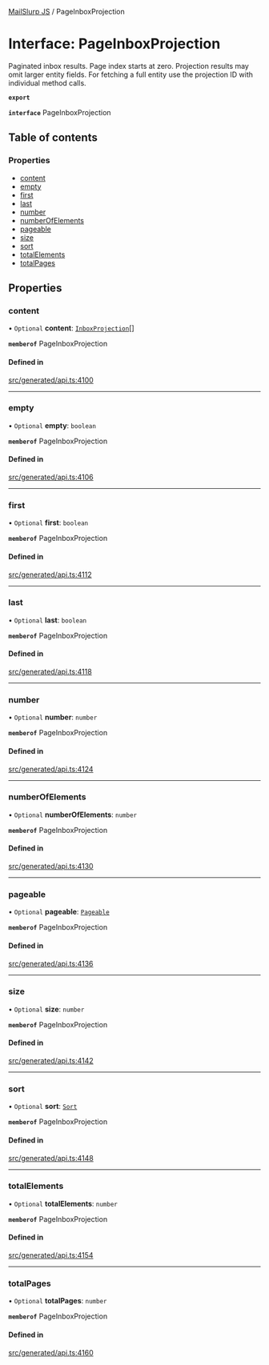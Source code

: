 [MailSlurp JS](../README.md) / PageInboxProjection

# Interface: PageInboxProjection

Paginated inbox results. Page index starts at zero. Projection results may omit larger entity fields. For fetching a full entity use the projection ID with individual method calls.

**`export`**

**`interface`** PageInboxProjection

## Table of contents

### Properties

- [content](PageInboxProjection.md#content)
- [empty](PageInboxProjection.md#empty)
- [first](PageInboxProjection.md#first)
- [last](PageInboxProjection.md#last)
- [number](PageInboxProjection.md#number)
- [numberOfElements](PageInboxProjection.md#numberofelements)
- [pageable](PageInboxProjection.md#pageable)
- [size](PageInboxProjection.md#size)
- [sort](PageInboxProjection.md#sort)
- [totalElements](PageInboxProjection.md#totalelements)
- [totalPages](PageInboxProjection.md#totalpages)

## Properties

### content

• `Optional` **content**: [`InboxProjection`](InboxProjection.md)[]

**`memberof`** PageInboxProjection

#### Defined in

[src/generated/api.ts:4100](https://github.com/mailslurp/mailslurp-client/blob/113e801/src/generated/api.ts#L4100)

___

### empty

• `Optional` **empty**: `boolean`

**`memberof`** PageInboxProjection

#### Defined in

[src/generated/api.ts:4106](https://github.com/mailslurp/mailslurp-client/blob/113e801/src/generated/api.ts#L4106)

___

### first

• `Optional` **first**: `boolean`

**`memberof`** PageInboxProjection

#### Defined in

[src/generated/api.ts:4112](https://github.com/mailslurp/mailslurp-client/blob/113e801/src/generated/api.ts#L4112)

___

### last

• `Optional` **last**: `boolean`

**`memberof`** PageInboxProjection

#### Defined in

[src/generated/api.ts:4118](https://github.com/mailslurp/mailslurp-client/blob/113e801/src/generated/api.ts#L4118)

___

### number

• `Optional` **number**: `number`

**`memberof`** PageInboxProjection

#### Defined in

[src/generated/api.ts:4124](https://github.com/mailslurp/mailslurp-client/blob/113e801/src/generated/api.ts#L4124)

___

### numberOfElements

• `Optional` **numberOfElements**: `number`

**`memberof`** PageInboxProjection

#### Defined in

[src/generated/api.ts:4130](https://github.com/mailslurp/mailslurp-client/blob/113e801/src/generated/api.ts#L4130)

___

### pageable

• `Optional` **pageable**: [`Pageable`](Pageable.md)

**`memberof`** PageInboxProjection

#### Defined in

[src/generated/api.ts:4136](https://github.com/mailslurp/mailslurp-client/blob/113e801/src/generated/api.ts#L4136)

___

### size

• `Optional` **size**: `number`

**`memberof`** PageInboxProjection

#### Defined in

[src/generated/api.ts:4142](https://github.com/mailslurp/mailslurp-client/blob/113e801/src/generated/api.ts#L4142)

___

### sort

• `Optional` **sort**: [`Sort`](Sort.md)

**`memberof`** PageInboxProjection

#### Defined in

[src/generated/api.ts:4148](https://github.com/mailslurp/mailslurp-client/blob/113e801/src/generated/api.ts#L4148)

___

### totalElements

• `Optional` **totalElements**: `number`

**`memberof`** PageInboxProjection

#### Defined in

[src/generated/api.ts:4154](https://github.com/mailslurp/mailslurp-client/blob/113e801/src/generated/api.ts#L4154)

___

### totalPages

• `Optional` **totalPages**: `number`

**`memberof`** PageInboxProjection

#### Defined in

[src/generated/api.ts:4160](https://github.com/mailslurp/mailslurp-client/blob/113e801/src/generated/api.ts#L4160)
